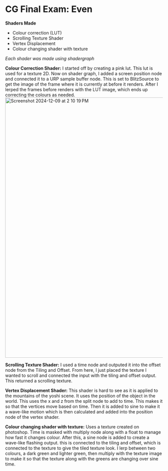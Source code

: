 # CG Final Exam: Even

**Shaders Made**
-  Colour correction (LUT)
-  Scrolling Texture Shader
-  Vertex Displacement
-  Colour changing shader with texture

*Each shader was made using shadergraph*

**Colour Correction Shader:** I started off by creating a pink lut. This lut is used for a texture 2D. Now on shader graph, I added a screen position node and connected it to a URP sample buffer node. This is set to BlitzSource to get the image of the frame where it is currently at before it renders. After I lerped the frames before renders with the LUT image, which ends up correcting the colours as needed.
<img width="831" alt="Screenshot 2024-12-09 at 2 10 19 PM" src="https://github.com/user-attachments/assets/92ea2c38-1ef6-4ae7-83a0-6443bd4a5025">

**Scrolling Texture Shader:** I used a time node and outputed it into the offset node from the Tiling and Offset. From here, I just placed the texture I wanted to scroll and connected the input with the tiling and offset output. This returned a scrolling texture.

**Vertex Displacement Shader:** This shader is hard to see as it is applied to the mountains of the yoshi scene. It uses the position of the object in the world. This uses the x and z from the split node to add to time. This makes it so that the vertices move based on time. Then it is added to sine to make it a wave-like motion which is then calculated and added into the position node of the vertex shader.

**Colour changing shader with texture:** Uses a texture created on photoshop. Time is masked with multiply node along with a float to manage how fast it changes colour. After this, a sine node is added to create a wave-like flashing output. this is connected to the tiling and offset, which is connected to the texture to give the tiled texture look. I lerp between two colours, a dark green and lighter green, then multiply with the texture image to make it so that the texture along with the greens are changing over sine time.
